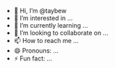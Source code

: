 - 👋 Hi, I’m @taybew
- 👀 I’m interested in ...
- 🌱 I’m currently learning ...
- 💞️ I’m looking to collaborate on ...
- 📫 How to reach me ...
- 😄 Pronouns: ...
- ⚡ Fun fact: ...

<!---
taybew/taybew is a ✨ special ✨ repository because its `README.md` (this file) appears on your GitHub profile.
You can click the Preview link to take a look at your changes.
--->
